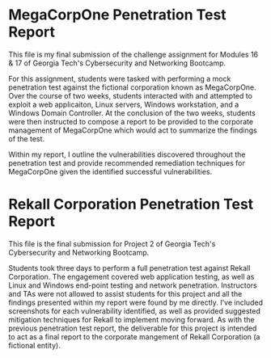 # MegaCorpOne Penetration Test Report

This file is my final submission of the challenge assignment for Modules 16 &amp; 17 of Georgia Tech's Cybersecurity and Networking Bootcamp.

For this assignment, students were tasked with performing a mock penetration test against the fictional corporation known as MegaCorpOne. Over the course of two weeks, students interacted with and attempted to exploit a web applicaiton, Linux servers, Windows workstation, and a Windows Domain Controller. At the conclusion of the two weeks, students were then instructed to compose a report to be provided to the corporate management of MegaCorpOne which would act to summarize the findings of the test.

Within my report, I outline the vulnerabilities discovered throughout the penetration test and provide recommended remediation techniques for MegaCorpOne given the identified successful vulnerabilities.



# Rekall Corporation Penetration Test Report

This file is the final submission for Project 2 of Georgia Tech's Cybersecurity and Networking Bootcamp.

Students took three days to perform a full penetration test against Rekall Corporation. The engagement covered web application testing, as well as Linux and Windows end-point testing and network penetration. Instructors and TAs were not allowed to assist students for this project and all the findings presented within my report were found by me directly. I've included screenshots for each vulnerability identified, as well as provided suggested mitigation techniques for Rekall to implement moving forward. As with the previous penetration test report, the deliverable for this project is intended to act as a final report to the corporate mangement of Rekall Corporation (a fictional entity).  
